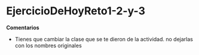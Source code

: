# EjercicioDeHoyReto1-2-y-3

**Comentarios**
- Tienes que cambiar la clase que se te dieron de la actividad. no dejarlas con los nombres originales
